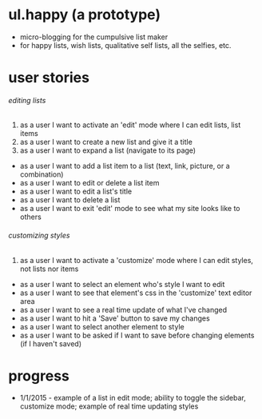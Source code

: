 # ul.happy (a prototype)
* micro-blogging for the cumpulsive list maker
* for happy lists, wish lists, qualitative self lists, all the selfies, etc.

# user stories
###### editing lists
1. as a user I want to activate an 'edit' mode where I can edit lists, list items
2. as a user I want to create a new list and give it a title
3. as a user I want to expand a list (navigate to its page)
* as a user I want to add a list item to a list (text, link, picture, or a combination)
* as a user I want to edit or delete a list item
* as a user I want to edit a list's title
* as a user I want to delete a list
* as a user I want to exit 'edit' mode to see what my site looks like to others


###### customizing styles
1. as a user I want to activate a 'customize' mode where I can edit styles, not lists nor items
* as a user I want to select an element who's style I want to edit
* as a user I want to see that element's css in the 'customize' text editor area
* as a user I want to see a real time update of what I've changed
* as a user I want to hit a 'Save' button to save my changes
* as a user I want to select another element to style
* as a user I want to be asked if I want to save before changing elements (if I haven't saved)


# progress
* 1/1/2015 - example of a list in edit mode; ability to toggle the sidebar, customize mode; example of real time updating styles

